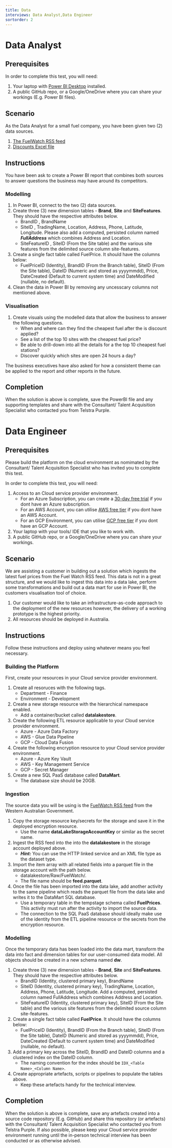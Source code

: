 ```yaml
---
title: Data
interviews: Data Analyst,Data Engineer
sortorder: 2
---
```


# Data Analyst

## Prerequisites

In order to complete this test, you will need:

1. Your laptop with [Power BI Desktop](https://powerbi.microsoft.com/en-us/downloads/) installed.
2. A public GitHub repo, or a Google/OneDrive where you can share your workings (E.g. Power BI files).

## Scenario

As the Data Analyst for a small fuel company, you have been given two (2) data sources.

1. [The FuelWatch RSS feed](http://www.fuelwatch.wa.gov.au/fuelwatch/fuelWatchRSS)
2. [Discounts Excel file](code/discount.xlsx)

## Instructions

You have been ask to create a Power BI report that combines both sources to answer questions the business may have around its competitors.

### Modelling

1. In Power BI, connect to the two (2) data sources.
2. Create three (3) new dimension tables - **Brand**, **Site** and **SiteFeatures**. They should have the respective attributes below.
   - BrandID , BrandName
   - SiteID , TradingName, Location, Address, Phone, Latitude, Longitude. Please also add a computed, persisted column named **_FullAddress_** which combines Address and Location.
   - SiteFeatureID , SiteID (From the Site table) and the various site features from the delimited source column site-features.
3. Create a single fact table called FuelPrice. It should have the columns below:
   - FuelPriceID (Identity), BrandID (From the Branch table), SiteID (From the Site table), DateID (Numeric and stored as yyyymmdd), Price, DateCreated (Default to current system time) and DateModified (nullable, no default).
4. Clean the data in Power BI by removing any uncesscary columns not mentioned above.

### Visualisation

1. Create visuals using the modelled data that allow the business to answer the following questions.
   - When and where can they find the cheapest fuel after the is discount applied?
   - See a list of the top 10 sites with the cheapest fuel price?
   - Be able to drill-down into all the details for a the top 10 cheapest fuel stations?
   - Discover quickly which sites are open 24 hours a day?

The business executives have also asked for how a consistent theme can be applied to the report and other reports in the future.

## Completion

When the solution is above is complete, save the PowerBI file and any supporting templates and share with the Consultant/ Talent Acquisition Specialist who contacted you from Telstra Purple.

# Data Engineer

## Prerequisites

Please build the platform on the cloud environment as nomimated by the Consultant/ Talent Acquisition Specialist who has invited you to complete this test.

In order to complete this test, you will need:

1. Access to an Cloud service provider environment.
   - For an Azure Subscription, you can create a [30-day free trial](https://azure.microsoft.com/en-au/free/) if you dont have an Azure subscription.
   - For an AWS Account, you can utilise [AWS free tier](https://aws.amazon.com/free/) if you dont have an AWS Account.
   - For an GCP Environment, you can utilise [GCP free tier](https://cloud.google.com/free) if you dont have an GCP Account.
2. Your laptop with your tools/ IDE that you like to work with.
3. A public GitHub repo, or a Google/OneDrive where you can share your workings.

## Scenario

We are assisting a customer in building out a solution which ingests the latest fuel prices from the Fuel Watch RSS feed. This data is not in a great structure, and we would like to ingest this data into a data lake, perform some transformations and build out a data mart for use in Power BI, the customers visualisation tool of choice.

1. Our customer would like to take an infrastructure-as-code approach to the deployment of the new resources however, the delivery of a working prototype is the highest priority.
2. All resources should be deployed in Australia.

## Instructions

Follow these instructions and deploy using whatever means you feel necessary.

### Building the Platform

First, create your resources in your Cloud service provider environment.

1. Create all resoruces with the following tags.
   - Department - Finance
   - Environment - Development
2. Create a new storage resource with the hierarchical namespace enabled.
   - Add a container/bucket called **datalakestore**.
3. Create the following ETL resource applicable to your Cloud service provider environment.
   - Azure - Azure Data Factory
   - AWS - Glue Data Pipeline
   - GCP - Cloud Data Fusion
4. Create the following encryption resource to your Cloud service provider environment.
   - Azure - Azure Key Vault
   - AWS - Key Management Service
   - GCP - Secret Manager
5. Create a new SQL PaaS database called **DataMart**.
   - The database size should be 20GB.

### Ingestion

The source data you will be using is the [FuelWatch RSS feed](http://www.fuelwatch.wa.gov.au/fuelwatch/fuelWatchRSS) from the Western Australian Government.

1. Copy the storage resource key/secrets for the storage and save it in the deployed encryption resource.
   - Use the name **dataLakeStorageAccountKey** or similar as the secret name.
2. Ingest the RSS feed into the into the **datalakestore** in the storage account deployed above.
   - **_Hint:_** You can use the HTTP linked service and an XML file type as the dataset type.
3. Import the item array with all related fields into a parquet file in the storage account with the path below.
   - datalakestore/Raw/FuelWatch/<Current date as format yyyy-mm-dd>.
   - The file name should be **feed.parquet**.
4. Once the file has been imported into the data lake, add another activity to the same pipeline which reads the parquet file from the data lake and writes it to the DataMart SQL database.
   - Use a temporary table in the tempstage schema called **FuelPrices**. This activity must run after the activity to import the source data.
   - The connection to the SQL PaaS database should ideally make use of the identity from the ETL pipeline resource or the secrets from the encryption resource.

### Modelling

Once the temporary data has been loaded into the data mart, transform the data into fact and dimension tables for our user-consumed data model. All objects should be created in a new schema named **dw**.

1. Create three (3) new dimension tables - **Brand**, **Site** and **SiteFeatures**. They should have the respective attributes below.
   - BrandID (Identity, clustered primary key), BrandName
   - SiteID (Identity, clustered primary key), TradingName, Location, Address, Phone, Latitude, Longitude. Add a computed, persisted column named FullAddress which combines Address and Location.
   - SiteFeatureID (Identity, clustered primary key), SiteID (From the Site table) and the various site features from the delimited source column site-features.
2. Create a single fact table called **FuelPrice**. It should have the columns below:
   - FuelPriceID (Identity), BrandID (From the Branch table), SiteID (From the Site table), DateID (Numeric and stored as yyyymmdd), Price, DateCreated (Default to current system time) and DateModified (nullable, no default).
3. Add a primary key across the SiteID, BrandID and DateID columns and a clustered index on the DateID column.
   - The naming convention for the index should be `IDX_<Table Name>_<Column Name>`.
4. Create appropriate artefacts, scripts or pipelines to populate the tables above.
   - Keep these artefacts handy for the technical interview.

## Completion

When the solution is above is complete, save any artefacts created into a source code repository (E.g. GitHub) and share this repository (or artefacts) with the Consultant/ Talent Acquisition Specialist who contacted you from Telstra Purple. If also possible, please keep your Cloud service provider environment running until the in-person technical interview has been conducted or as otherwise advised.
